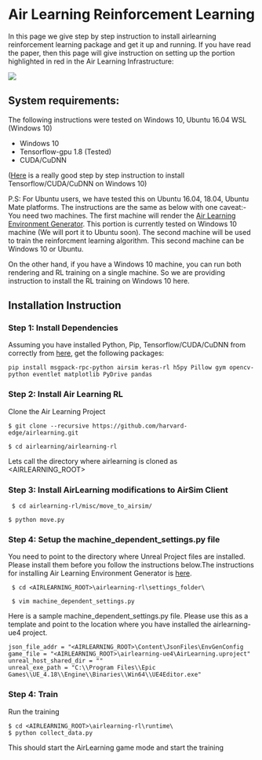 # Air Learning Reinforcement Learning

In this page we give step by step instruction to install airlearning reinforcement learning package and get it up and running. If you have read the paper, then this page will give instruction on setting up the portion highlighted in red in the Air Learning Infrastructure:

![](https://github.com/harvard-edge/airlearning-rl/blob/master/docs/images/airlearning-rl.png)

## System requirements:
The following instructions were tested on Windows 10, Ubuntu 16.04 WSL (Windows 10)

* Windows 10
* Tensorflow-gpu 1.8 (Tested)
* CUDA/CuDNN

([Here](https://medium.com/@lmoroney_40129/installing-tensorflow-with-gpu-on-windows-10-3309fec55a00) is a really good step by step instruction to install Tensorflow/CUDA/CuDNN on Windows 10)

P.S: For Ubuntu users, we have tested this on Ubuntu 16.04, 18.04, Ubuntu Mate platforms. The instructions are the same as below with one caveat:-You need two machines. The first machine will render the [Air Learning Environment Generator](https://github.com/harvard-edge/airlearning-ue4/tree/b4f27ea457936609745ddad1191ab8c54f8799ac). This portion is currently tested on Windows 10 machine (We will port it to Ubuntu soon). The second machine will be used to train the reinforcment learning algorithm. This second machine can be Windows 10 or Ubuntu.

On the other hand, if you have a Windows 10 machine, you can run both rendering and RL training on a single machine. So we are providing instruction to install the RL training on Windows 10 here.

## Installation Instruction

### Step 1: Install Dependencies
Assuming you have installed Python, Pip, Tensorflow/CUDA/CuDNN from correctly from [here](https://medium.com/@lmoroney_40129/installing-tensorflow-with-gpu-on-windows-10-3309fec55a00), get the following packages:

```pip install msgpack-rpc-python airsim keras-rl h5py Pillow gym opencv-python eventlet matplotlib PyDrive pandas```

### Step 2: Install Air Learning RL
Clone the Air Learning Project

```$ git clone --recursive https://github.com/harvard-edge/airlearning.git```

```$ cd airlearning/airlearning-rl```

Lets call the directory where airlearning is cloned as <AIRLEARNING_ROOT>

### Step 3: Install AirLearning modifications to AirSim Client

``` $ cd airlearning-rl/misc/move_to_airsim/```

```$ python move.py```
### Step 4: Setup the machine_dependent_settings.py file

You need to point to the directory where Unreal Project files are installed. Please install them before you follow the instructions below.The instructions for installing Air Learning Environment Generator is [here](https://github.com/harvard-edge/airlearning-ue4/tree/b4f27ea457936609745ddad1191ab8c54f8799ac).

``` $ cd <AIRLEARNING_ROOT>\airlearning-rl\settings_folder\```

``` $ vim machine_dependent_settings.py```

Here is a sample machine_dependent_settings.py file. Please use this as a template and point to the location where you have installed the airlearning-ue4 project.

```
json_file_addr = "<AIRLEARNING_ROOT>\Content\JsonFiles\EnvGenConfig
game_file = "<AIRLEARNING_ROOT>\airlearning-ue4\AirLearning.uproject"
unreal_host_shared_dir = ""
unreal_exe_path = "C:\\Program Files\\Epic Games\\UE_4.18\\Engine\\Binaries\\Win64\\UE4Editor.exe"
```

### Step 4: Train

Run the training

```
$ cd <AIRLEARNING_ROOT>\airlearning-rl\runtime\
$ python collect_data.py
```

This should start the AirLearning game mode and start the training
